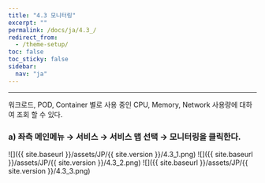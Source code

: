 ```yaml
---
title: "4.3 모니터링"
excerpt: ""
permalink: /docs/ja/4.3_/
redirect_from:
  - /theme-setup/
toc: false
toc_sticky: false
sidebar:
  nav: "ja"
---
```


---
워크로드, POD, Container 별로 사용 중인 CPU, Memory, Network 사용량에 대하여 조회 할 수 있다.

### a\) 좌측 메인메뉴 → 서비스 → 서비스 맵 선택 → 모니터링을 클릭한다.
![]({{ site.baseurl }}/assets/JP/{{ site.version }}/4.3_1.png)
![]({{ site.baseurl }}/assets/JP/{{ site.version }}/4.3_2.png)
![]({{ site.baseurl }}/assets/JP/{{ site.version }}/4.3_3.png)
